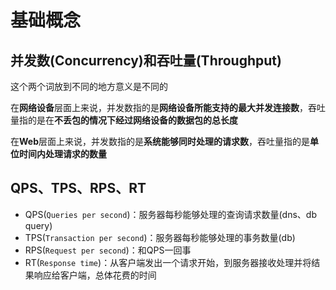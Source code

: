 # 基础概念

## 并发数(Concurrency)和吞吐量(Throughput)
这个两个词放到不同的地方意义是不同的

在**网络设备**层面上来说，并发数指的是**网络设备所能支持的最大并发连接数**，吞吐量指的是在**不丢包的情况下经过网络设备的数据包的总长度**

在**Web**层面上来说，并发数指的是**系统能够同时处理的请求数**，吞吐量指的是**单位时间内处理请求的数量**

## QPS、TPS、RPS、RT

* QPS(`Queries per second`)：服务器每秒能够处理的查询请求数量(dns、db query)
* TPS(`Transaction per second`)：服务器每秒能够处理的事务数量(db)
* RPS(`Request per second`)：和QPS一回事
* RT(`Response time`)：从客户端发出一个请求开始，到服务器接收处理并将结果响应给客户端，总体花费的时间

## 




